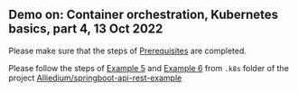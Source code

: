 ## Demo on: Container orchestration, Kubernetes basics, part 4, 13 Oct 2022

Please make sure that the steps of 
[Prerequisites](https://github.com/Alliedium/springboot-api-rest-example/tree/master/.k8s#1-prerequisites)
are completed.

Please follow the steps of 
[Example 5](https://github.com/Alliedium/springboot-api-rest-example/blob/master/.k8s/05-deployment-statefulset-configmap-secret)
and 
[Example 6](https://github.com/Alliedium/springboot-api-rest-example/blob/master/.k8s/06-job-with-minio)
from ```.k8s``` folder of the project 
[Alliedium/springboot-api-rest-example](https://github.com/Alliedium/springboot-api-rest-example/) 
